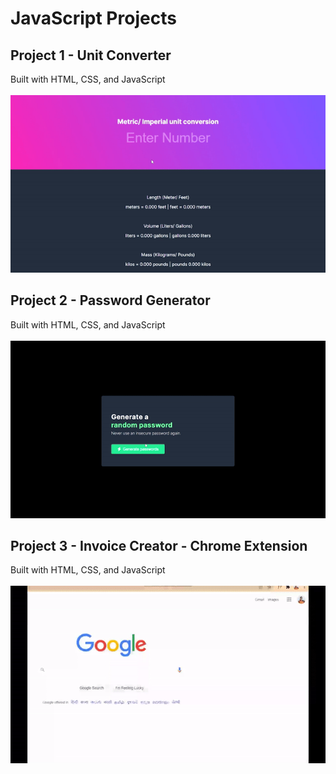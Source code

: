 # JavaScript Projects

 ## Project 1 - Unit Converter
 
 Built with HTML, CSS, and JavaScript
 <br><br>
 <img src='gifs/P1_UnitConverter.gif'> 
 
 ## Project 2 - Password Generator
 
 Built with HTML, CSS, and JavaScript
 <br><br>
 <img src='gifs/P2_PasswordGenerator.gif'>
 
 ## Project 3 - Invoice Creator - Chrome Extension
 
 Built with HTML, CSS, and JavaScript
 <br><br>
 <img src='gifs/P3_InvoiceCreator_ChromeExtension.gif'>
